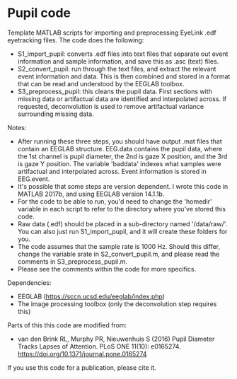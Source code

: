 # Pupil code

Template MATLAB scripts for importing and preprocessing EyeLink .edf eyetracking files. The code does the following:

- S1_import_pupil: converts .edf files into text files that separate out event information and sample information, and save this as .asc (text) files.
- S2_convert_pupil: run through the text files, and extract the relevant event information and data. This is then combined and stored in a format that can be read and understood by the EEGLAB toolbox. 
- S3_preprocess_pupil: this cleans the pupil data. First sections with missing data or artifactual data are identified and interpolated across. If requested, deconvolution is used to remove artifactual variance surrounding missing data.   

Notes:

- After running these three steps, you should have output .mat files that contain an EEGLAB structure. EEG.data contains the pupil data, where the 1st channel is pupil diameter, the 2nd is gaze X position, and the 3rd is gaze Y position. The variable 'baddata' indexes what samples were artifactual and interpolated across. Event information is stored in EEG.event.
- It's possible that some steps are version dependent. I wrote this code in MATLAB 2017b, and using EEGLAB version 14.1.1b.
- For the code to be able to run, you'd need to change the 'homedir' variable in each script to refer to the directory where you've stored this code. 
- Raw data (.edf) should be placed in a sub-directory named '/data/raw/'. You can also just run S1_import_pupil, and it will create these folders for you.
- The code assumes that the sample rate is 1000 Hz. Should this differ, change the variable srate in S2_convert_pupil.m, and please read the comments in S3_preprocess_pupil.m. 
- Please see the comments within the code for more specifics.

Dependencies:

- EEGLAB (https://sccn.ucsd.edu/eeglab/index.php)
- The image processing toolbox (only the deconvolution step requires this)

Parts of this this code are modified from: 
- van den Brink RL, Murphy PR, Nieuwenhuis S (2016) Pupil Diameter Tracks Lapses of Attention. PLoS ONE 11(10): e0165274. https://doi.org/10.1371/journal.pone.0165274

If you use this code for a publication, please cite it.

